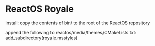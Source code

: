 # ReactOS Royale


install: 
copy the contents of bin/ to the root of the ReactOS repository

append the following to reactos/media/themes/CMakeLists.txt:         
	add_subdirectory(royale.msstyles)

